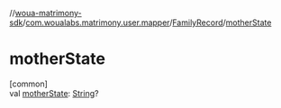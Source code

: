 //[woua-matrimony-sdk](../../../index.md)/[com.woualabs.matrimony.user.mapper](../index.md)/[FamilyRecord](index.md)/[motherState](mother-state.md)

# motherState

[common]\
val [motherState](mother-state.md): [String](https://kotlinlang.org/api/latest/jvm/stdlib/kotlin/-string/index.html)?
